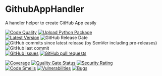 # GithubAppHandler
A handler helper to create GitHub App easily

[![Code Quality](https://github.com/heitorpolidoro/auto-release-generator/actions/workflows/code_quality.yml/badge.svg)](https://github.com/heitorpolidoro/auto-release-generator/actions/workflows/code_quality.yml)
[![Upload Python Package](https://github.com/heitorpolidoro/auto-release-generator/actions/workflows/pypi-publish.yml/badge.svg)](https://github.com/heitorpolidoro/auto-release-generator/actions/workflows/pypi-publish.yml)
<br>
[![Latest Version](https://img.shields.io/github/v/release/heitorpolidoro/auto-release-generator?label=Latest%20Version)](https://github.com/heitorpolidoro/auto-release-generator/releases/latest)
![GitHub Release Date](https://img.shields.io/github/release-date/heitorpolidoro/auto-release-generator)
![GitHub commits since latest release (by SemVer including pre-releases)](https://img.shields.io/github/commits-since/heitorpolidoro/auto-release-generator/latest)
![GitHub last commit](https://img.shields.io/github/last-commit/heitorpolidoro/auto-release-generator)
<br>
[![GitHub issues](https://img.shields.io/github/issues/heitorpolidoro/auto-release-generator)](https://github.com/heitorpolidoro/auto-release-generator/issues)
[![GitHub pull requests](https://img.shields.io/github/issues-pr/heitorpolidoro/auto-release-generator)](https://github.com/heitorpolidoro/auto-release-generator/pulls)

[![Coverage](https://sonarcloud.io/api/project_badges/measure?project=heitorpolidoro_auto-release-generator&metric=coverage)](https://sonarcloud.io/summary/new_code?id=heitorpolidoro_auto-release-generator)
[![Quality Gate Status](https://sonarcloud.io/api/project_badges/measure?project=heitorpolidoro_auto-release-generator&metric=alert_status)](https://sonarcloud.io/summary/new_code?id=heitorpolidoro_auto-release-generator)
[![Security Rating](https://sonarcloud.io/api/project_badges/measure?project=heitorpolidoro_auto-release-generator&metric=security_rating)](https://sonarcloud.io/summary/new_code?id=heitorpolidoro_auto-release-generator)
<br>
[![Code Smells](https://sonarcloud.io/api/project_badges/measure?project=heitorpolidoro_auto-release-generator&metric=code_smells)](https://sonarcloud.io/summary/new_code?id=heitorpolidoro_auto-release-generator)
[![Vulnerabilities](https://sonarcloud.io/api/project_badges/measure?project=heitorpolidoro_auto-release-generator&metric=vulnerabilities)](https://sonarcloud.io/summary/new_code?id=heitorpolidoro_auto-release-generator)
[![Bugs](https://sonarcloud.io/api/project_badges/measure?project=heitorpolidoro_auto-release-generator&metric=bugs)](https://sonarcloud.io/summary/new_code?id=heitorpolidoro_auto-release-generator)
